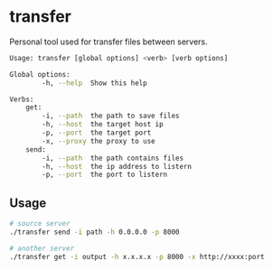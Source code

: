# transfer

Personal tool used for transfer files between servers.

```bash
Usage: transfer [global options] <verb> [verb options]

Global options:
        -h, --help  Show this help

Verbs:
    get:
        -i, --path  the path to save files
        -h, --host  the target host ip
        -p, --port  the target port
        -x, --proxy the proxy to use
    send:
        -i, --path  the path contains files
        -h, --host  the ip address to listern
        -p, --port  the port to listern
```

## Usage

```bash
# source server
./transfer send -i path -h 0.0.0.0 -p 8000

# another server
./transfer get -i output -h x.x.x.x -p 8000 -x http://xxxx:port
```
